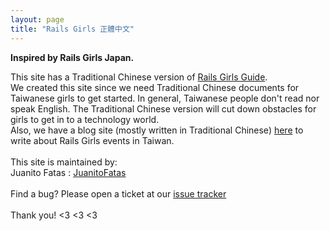 ```yaml
---
layout: page
title: "Rails Girls 正體中文"
---
```


<strong>Inspired by Rails Girls Japan.</strong>

This site has a Traditional Chinese version of [Rails Girls Guide](http://guides.railsgirls.com/). <br/>
We created this site since we need Traditional Chinese documents for Taiwanese girls to get started.
In general, Taiwanese people don't read nor speak English. The Traditional Chinese version will cut down
obstacles for girls to get in to a technology world.
<br/>
Also, we have a blog site (mostly written in Traditional Chinese) [here](/blog/) to write
about Rails Girls events in Taiwan.
<br/>
<br/>
This site is maintained by:<br/>
Juanito Fatas : [JuanitoFatas](https://github.com/juanitofatas)<br/>
<br/>
Find a bug? Please open a ticket at
our [issue tracker](https://github.com/railsgirls-tw/railsgirls-tw.github.io/issues)
<br/>
<br/>
Thank you! <3 <3 <3
